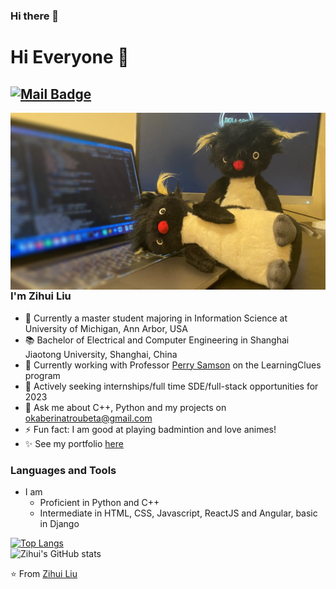 ### Hi there 👋

<!--
**OkabeRintarouBeta/OkabeRintarouBeta** is a ✨ _special_ ✨ repository because its `README.md` (this file) appears on your GitHub profile.

Here are some ideas to get you started:

- 🔭 I’m currently working on ...
- 🌱 I’m currently learning ...
- 👯 I’m looking to collaborate on ...
- 🤔 I’m looking for help with ...
- 💬 Ask me about ...
- 📫 How to reach me: ...
- 😄 Pronouns: ...
- ⚡ Fun fact: ...
-->
# Hi Everyone 👋
[![Mail Badge](https://img.shields.io/badge/-okaberintaroubeta@gmail.com-c14438?style=flat-square&logo=Gmail&logoColor=white&link=mailto:okaberintaroubeta@gmail.com)](mailto:okaberintaroubete@gmail.com)
---
<img align="right" alt="GIF" src="https://raw.githubusercontent.com/OkabeRintarouBeta/OkabeRintarouBeta/master/profile.jpeg" />

### I'm Zihui Liu

- 🔭 Currently a master student majoring in Information Science at University of Michigan, Ann Arbor, USA
- 📚 Bachelor of Electrical and Computer Engineering in Shanghai Jiaotong University, Shanghai, China
- 🌱 Currently working with Professor [Perry Samson](https://clasp.engin.umich.edu/people/samson-perry) on the LearningClues program
- 💼 Actively seeking internships/full time SDE/full-stack opportunities for 2023
- 💬 Ask me about C++, Python and my projects on okaberinatroubeta@gmail.com
- ⚡ Fun fact: I am good at playing badmintion and love animes!
- ✨ See my portfolio [here](https://okaberintaroubeta.github.io/)

### Languages and Tools
- I am
  - Proficient in Python and C++
  - Intermediate in HTML, CSS, Javascript, ReactJS and Angular, basic in Django

[![Top Langs](https://github-readme-stats.vercel.app/api/top-langs/?username=anuraghazra)](https://github.com/okaberintaroubeta/github-readme-stats)
<br>
![Zihui's GitHub stats](https://github-readme-stats.vercel.app/api?username=okaberintaroubeta&hide=contribs,prs)








⭐️ From [Zihui Liu](https://github.com/OkabeRintarouBeta)
